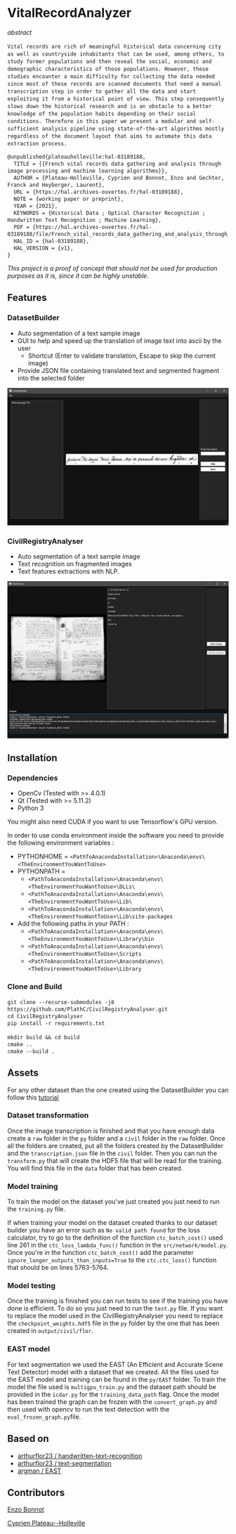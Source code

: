 # VitalRecordAnalyzer

*abstract*

`
Vital records are rich of meaningful historical data concerning city as well as countryside inhabitants that can be used, among others, to study former populations and then reveal the social, economic and demographic characteristics of those populations. However, these studies encounter a main difficulty for collecting the data needed since most of these records are scanned documents that need a manual transcription step in order to gather all the data and start exploiting it from a historical point of view. This step consequently slows down the historical research and is an obstacle to a better knowledge of the population habits depending on their social conditions. Therefore in this paper we present a modular and self-sufficient analysis pipeline using state-of-the-art algorithms mostly regardless of the document layout that aims to automate this data extraction process.
`

```
@unpublished{plateauholleville:hal-03189188,
  TITLE = {{French vital records data gathering and analysis through image processing and machine learning algorithms}},
  AUTHOR = {Plateau-Holleville, Cyprien and Bonnot, Enzo and Gechter, Franck and Heyberger, Laurent},
  URL = {https://hal.archives-ouvertes.fr/hal-03189188},
  NOTE = {working paper or preprint},
  YEAR = {2021},
  KEYWORDS = {Historical Data ; Optical Character Recognition ; Handwritten Text Recognition ; Machine Learning},
  PDF = {https://hal.archives-ouvertes.fr/hal-03189188/file/French_vital_records_data_gathering_and_analysis_through_image_processing_and_machine_learning_algorithms.pdf},
  HAL_ID = {hal-03189188},
  HAL_VERSION = {v1},
}
```

*This project is a proof of concept that should not be used for production purposes as it is, since it can be highly unstable.*

## Features

### DatasetBuilder

- Auto segmentation of a text sample image
- GUI to help and speed up the translation of image text into ascii by the user
  -  Shortcut (Enter to validate translation, Escape to skip the current image)
- Provide JSON file containing translated text and segmented fragment into the selected folder

![DatasetBuilder](images/scDatasetBuilder.png)

### CivilRegistryAnalyser

- Auto segmentation of a text sample image
- Text recognition on fragmented images
- Text features extractions with NLP.

![CivilRegistryAnalyzer](images/scCivilRegistryAnalyzer.png)
   
## Installation

### Dependencies

- OpenCv (Tested with >= 4.0.1)
- Qt (Tested with >= 5.11.2)
- Python 3 

You might also need CUDA if you want to use Tensorflow's GPU version.

In order to use conda environment inside the software you need to provide the following environment variables :

- PYTHONHOME = `<PathToAnacondaInstallation>\Anaconda\envs\<TheEnvironmentYouWantToUse>`
- PYTHONPATH = 
    - `<PathToAnacondaInstallation>\Anaconda\envs\<TheEnvironmentYouWantToUse>\DLLs\`
    - `<PathToAnacondaInstallation>\Anaconda\envs\<TheEnvironmentYouWantToUse>\Lib\`
    - `<PathToAnacondaInstallation>\Anaconda\envs\<TheEnvironmentYouWantToUse>\Lib\site-packages`
- Add the following paths in your PATH :
    - `<PathToAnacondaInstallation>\Anaconda\envs\<TheEnvironmentYouWantToUse>\Library\bin`
    - `<PathToAnacondaInstallation>\Anaconda\envs\<TheEnvironmentYouWantToUse>\Scripts`
    - `<PathToAnacondaInstallation>\Anaconda\envs\<TheEnvironmentYouWantToUse>\Library`

### Clone and  Build

```
git clone --recurse-submodules -j8 https://github.com/PlathC/CivilRegistryAnalyser.git
cd CivilRegistryAnalyser
pip install -r requirements.txt

mkdir build && cd build
cmake ..
cmake --build .
```

## Assets

For any other dataset than the one created using the DatasetBuilder you can follow this [tutorial](https://github.com/arthurflor23/handwritten-text-recognition/blob/master/src/tutorial.ipynb) 

### Dataset transformation

Once the image transcription is finished and that you have enough data create a `raw` folder in the `py` folder and a `civil` folder in the `raw` folder. Once all the folders are 
created, put all the folders created by the DatasetBuilder and the `transcription.json` file in the `civil` folder. Then you can run the `transform.py` that will create the HDF5 file 
that will be read for the training. You will find this file in the `data` folder that has been created.

### Model training

To train the model on the dataset you've just created you just need to run the `training.py` file.

If when training your model on the dataset created thanks to our dataset builder you have an error such as `No valid path found` for the loss calculator, try to go to the definition of the 
function `ctc_batch_cost()` used line 261 in the `ctc_loss_lambda_func()` function in the `src/network/model.py`. Once you're in the function `ctc_batch_cost()` add the parameter `ignore_longer_outputs_than_inputs=True`
to the `ctc.ctc_loss()` function that should be on lines 5763-5764.

### Model testing

Once the training is finished you can run tests to see if the training you have done is efficient. To do so you just need to run the `test.py` file. If you want to replace the
model used in the CivilRegistryAnalyser you need to replace the `checkpoint_weights.hdf5` file in the `py` folder by the one that has been created in `output/civil/flor`. 

### EAST model

For text segmentation we used the EAST (An Efficient and Accurate Scene Text Detector) model with a dataset that we created. All the files used for the EAST model and training can be found in the `py/EAST` folder. To train the model the file used is `multigpu_train.py` and the dataset path should be provided in the `icdar.py` for the `training_data_path` flag. Once the model has been trained the graph can be frozen with the `convert_graph.py` and then used with opencv to run the text detection with the `eval_frozen_graph.py`file.

## Based on

- [arthurflor23 / handwritten-text-recognition](https://github.com/arthurflor23/handwritten-text-recognition)
- [arthurflor23 / text-segmentation](https://github.com/arthurflor23/text-segmentation)
- [argman / EAST](https://github.com/argman/EAST)

## Contributors

[Enzo Bonnot](https://github.com/enzo-bonnot)

[Cyprien Plateau--Holleville](https://github.com/PlathC)
